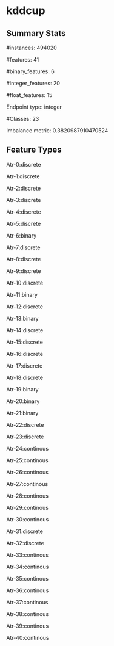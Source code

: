 # kddcup

## Summary Stats

#instances: 494020

#features: 41

  #binary_features: 6

  #integer_features: 20

  #float_features: 15

Endpoint type: integer

#Classes: 23

Imbalance metric: 0.3820987910470524

## Feature Types

 Atr-0:discrete

Atr-1:discrete

Atr-2:discrete

Atr-3:discrete

Atr-4:discrete

Atr-5:discrete

Atr-6:binary

Atr-7:discrete

Atr-8:discrete

Atr-9:discrete

Atr-10:discrete

Atr-11:binary

Atr-12:discrete

Atr-13:binary

Atr-14:discrete

Atr-15:discrete

Atr-16:discrete

Atr-17:discrete

Atr-18:discrete

Atr-19:binary

Atr-20:binary

Atr-21:binary

Atr-22:discrete

Atr-23:discrete

Atr-24:continous

Atr-25:continous

Atr-26:continous

Atr-27:continous

Atr-28:continous

Atr-29:continous

Atr-30:continous

Atr-31:discrete

Atr-32:discrete

Atr-33:continous

Atr-34:continous

Atr-35:continous

Atr-36:continous

Atr-37:continous

Atr-38:continous

Atr-39:continous

Atr-40:continous

